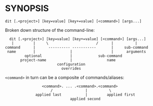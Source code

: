 SYNOPSIS
========

`dit [.<project>] [key=value] [key+=value] [<command>] [args...]`

Broken down structure of the command-line:

```
  dit [.<project>] [key=value] [key+=value] [<command>] [args...]
   |         |     \                      /      |          |
command      |      ---------- -----------       |     sub-command
 name        |                |                  |      arguments
         optional             |            sub-command
       project-name           |                name
                        configuration
                          overrides
```

`<command>` in turn can be a composite of commands/aliases:

```
                 <command>. ... .<command>.<command>
                     /               |          \
              applied last           |         applied first
                              applied second
```
